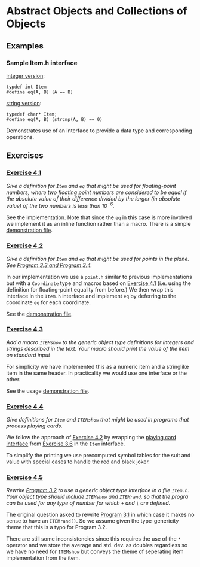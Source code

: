 # Abstract Objects and Collections of Objects

## Examples

### Sample Item.h interface

[integer version](./Examples/intItem/Item.h):
```
typdef int Item
#define eq(A, B) (A == B)
```

[string version](./Examples/strItem/Item.h):
```
typedef char* Item;
#define eq(A, B) (strcmp(A, B) == 0)
```

Demonstrates use of an interface to provide a data type and corresponding operations.

## Exercises

### [Exercise 4.1](./Exercises/Ex4_1/Item.h)

*Give a definition for `Item` and `eq` that might be used for
floating-point numbers, where two floating point numbers are considered to be equal if the absolute value of their difference divided by the larger (in absolute value) of the two
numbers is less than $10^{-6}$.*

See the implementation. Note that since the `eq` in this case is more involved we implement it as an inline function rather than a macro. There is a simple [demonstration file](./Exercises/Ex4_1/ex4_1.c).


### [Exercise 4.2](./Exercises/Ex4_2/ex4_2.c)

*Give a definition for `Item` and `eq` that might be used for points in the plane. See [Program 3.3 and Program 3.4](../../Chapter3/BuildingBlocks/index.md#program-33-4).*

In our implementation we use a `point.h` similar to previous implementations but with a `Coordinate` type and macros based on
[Exercise 4.1](#exercise-41) (i.e. using the definition for floating-point equality from before.) We then wrap this interface in the `Item.h` interface and implement `eq` by deferring to the coordinate `eq` for each coordinate.

See the [demonstration file](./Exercises/Ex4_2/ex4_2.c).

### [Exercise 4.3](./Exercises/Ex4_3/Item.c)

*Add a macro `ITEMshow` to the generic object type definitions
for integers and strings described in the text. Your macro should print the value of the item on standard input*

For simplicity we have implemented this as a numeric item and a
stringlike item in the same header. In practicality we would use one interface or the other.

See the usage [demonstration file](./Exercises/Ex4_3/ex4_3.c).

### [Exercise 4.4](./Exercises/Ex4_4/Item.h)

*Give definitions for `Item` and `ITEMshow` that might be used in programs that process playing cards.*

We follow the approach of [Exercise 4.2](#exercise-42) by wrapping the [playing card interface](./Exercises/Ex4_4/PlayingCard.h) from [Exercise 3.6](../../Chapter3/BuildingBlocks/index.md#exercise-36) in the `Item` interface.

To simplify the printing we use precomputed symbol tables for the suit and value with special cases to handle the red and black joker.

### [Exercise 4.5](./Exercises/Ex4_5/)

*Rewrite [Program 3.2](../../Chapter3/BuildingBlocks/index.md#program-32) to use a generic object type interface in a file
`Item.h`. Your object type should include `ITEMshow` and `ITEMrand`, so that the progra can be used for any type of number for which `+` and `\` are defined.*

The original question asked to rewrite [Program 3.1](../../Chapter3/BuildingBlocks/index.md#program-31) in which case it makes no sense to have an `ITEMrand()`. So we assume given the type-genericity theme that this is a typo for Program 3.2.

There are still some inconsistencies since this requires the use of the `*` operator and we store the average and std. dev. as doubles regardless so we have no need for `ITEMshow` but conveys the theme of seperating item implementation from the item. 